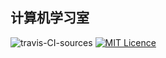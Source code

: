 ## 计算机学习室

![travis-CI-sources](https://travis-ci.com/learningstudio/learningstudio.github.io.svg?branch=sources)
[![MIT Licence](https://badges.frapsoft.com/os/mit/mit.svg?v=103)](https://opensource.org/licenses/mit-license.php)